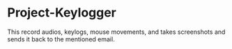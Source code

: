 # Project-Keylogger
This record audios, keylogs, mouse movements, and takes screenshots and sends it back to the mentioned email.

